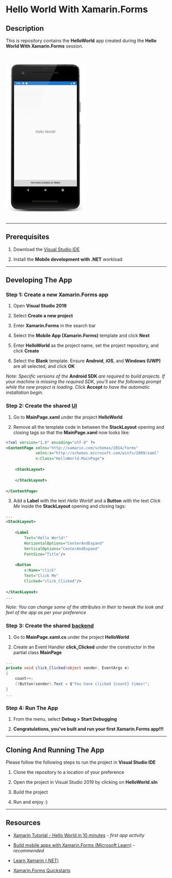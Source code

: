 # Hello World With Xamarin.Forms

## Description

This is repository contains the **HelloWorld** app created during the **Hello World With Xamarin.Forms** session.
 
<br>
<br>

<img src="Docs/Screenshot/HelloWorld_App.png?raw=true" alt="App Screenshot" width="250" height="auto">

<br>
<br>

---
## Prerequisites

1. Download the [Visual Studio IDE](https://visualstudio.microsoft.com/)

2. Install the **Mobile development with .NET** workload
---

## Developing The App

### Step 1: Create a new Xamarin.Forms app

1. Open **Visual Studio 2019**

2. Select **Create a new project**

3. Enter **Xamarin.Forms** in the search bar

4. Select the **Mobile App (Xamarin.Forms)** template and click **Next**

5. Enter **HelloWorld** as the project name, set the project repository, and click **Create**

6. Select the **Blank** template. Ensure **Android**, **iOS**, and **Windows (UWP)** are all selected, and click **OK**

*Note: Specific versions of the* **Android SDK** *are required to build projects. If your machine is missing the required SDK, you'll see the following prompt while the new project is loading. Click* **Accept** *to have the automatic installation begin.*

### Step 2: Create the shared [UI](HelloWorld/HelloWorld/MainPage.xaml)

1. Go to **MainPage.xaml** under the project **HelloWorld**

2. Remove all the template code in between the **StackLayout** opening and closing tags so that the **MainPage.xaml** now looks like:

```xml
<?xml version="1.0" encoding="utf-8" ?>
<ContentPage xmlns="http://xamarin.com/schemas/2014/forms"
             xmlns:x="http://schemas.microsoft.com/winfx/2009/xaml"
             x:Class="HelloWorld.MainPage">

    <StackLayout>
        
    </StackLayout>

</ContentPage>
```

3. Add a **Label** with the text *Hello World!* and a **Button** with the text *Click Me* inside the **StackLayout** opening and closing tags:

```xml
...
<StackLayout>
        
    <Label 
        Text="Hello World!" 
        HorizontalOptions="CenterAndExpand" 
        VerticalOptions="CenterAndExpand" 
        FontSize="Title"/>

    <Button 
        x:Name="click"
        Text="Click Me" 
        Clicked="click_Clicked"/>

</StackLayout>
...
```
*Note: You can change some of the attributes in their to tweak the look and feel of the app as per your preference*

### Step 3: Create the shared [backend](HelloWorld/HelloWorld/MainPage.xaml.cs)

1. Go to **MainPage.xaml.cs** under the project **HelloWorld**

2. Create an Event Handler **click_Clicked** under the constructor in the partial class **MainPage**

```csharp
...
private void click_Clicked(object sender, EventArgs e)
{
    count++;
    ((Button)sender).Text = $"You have clicked {count} times!";
}
...
```
### Step 4: Run The App

1. From the menu, select **Debug > Start Debugging**

2. **Congratulations, you've built and run your first Xamarin.Forms app!!!**

---

## Cloning And Running The App

Please follow the following steps to run the project in **Visual Studio IDE**

1. Clone the repository to a location of your preference

2. Open the project in Visual Studio 2019 by clicking on **HelloWorld.sln**

3. Build the project
 
4. Run and enjoy :)

---

## Resources

* [Xamarin Tutorial - Hello World in 10 minutes](https://dotnet.microsoft.com/learn/xamarin/hello-world-tutorial/intro) - *first app activity*

* [Build mobile apps with Xamarin.Forms (Microsoft Learn)](https://docs.microsoft.com/en-us/learn/paths/build-mobile-apps-with-xamarin-forms/) - *recommended*

* [Learn Xamarin (.NET)](https://dotnet.microsoft.com/learn/xamarin)

* [Xamarin.Forms Quickstarts](https://docs.microsoft.com/en-us/xamarin/get-started/quickstarts/)
